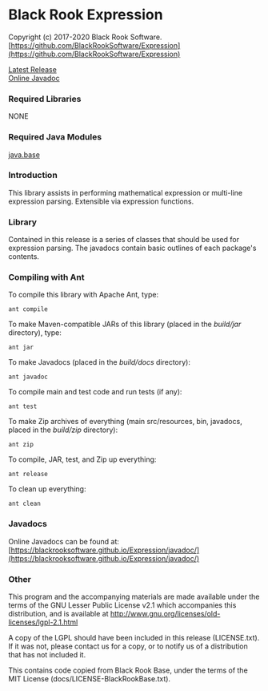 # Black Rook Expression

Copyright (c) 2017-2020 Black Rook Software.  
[https://github.com/BlackRookSoftware/Expression](https://github.com/BlackRookSoftware/Expression)

[Latest Release](https://github.com/BlackRookSoftware/Expression/releases/latest)  
[Online Javadoc](https://blackrooksoftware.github.io/Expression/javadoc/)  


### Required Libraries

NONE

### Required Java Modules

[java.base](https://docs.oracle.com/en/java/javase/11/docs/api/java.base/module-summary.html)  

### Introduction

This library assists in performing mathematical expression or multi-line expression parsing.
Extensible via expression functions.

### Library

Contained in this release is a series of classes that should be used for expression parsing. 
The javadocs contain basic outlines of each package's contents.

### Compiling with Ant

To compile this library with Apache Ant, type:

	ant compile

To make Maven-compatible JARs of this library (placed in the *build/jar* directory), type:

	ant jar

To make Javadocs (placed in the *build/docs* directory):

	ant javadoc

To compile main and test code and run tests (if any):

	ant test

To make Zip archives of everything (main src/resources, bin, javadocs, placed in the *build/zip* directory):

	ant zip

To compile, JAR, test, and Zip up everything:

	ant release

To clean up everything:

	ant clean
	
### Javadocs

Online Javadocs can be found at: [https://blackrooksoftware.github.io/Expression/javadoc/](https://blackrooksoftware.github.io/Expression/javadoc/)

### Other

This program and the accompanying materials
are made available under the terms of the GNU Lesser Public License v2.1
which accompanies this distribution, and is available at
http://www.gnu.org/licenses/old-licenses/lgpl-2.1.html

A copy of the LGPL should have been included in this release (LICENSE.txt).
If it was not, please contact us for a copy, or to notify us of a distribution
that has not included it. 

This contains code copied from Black Rook Base, under the terms of the MIT License (docs/LICENSE-BlackRookBase.txt).
